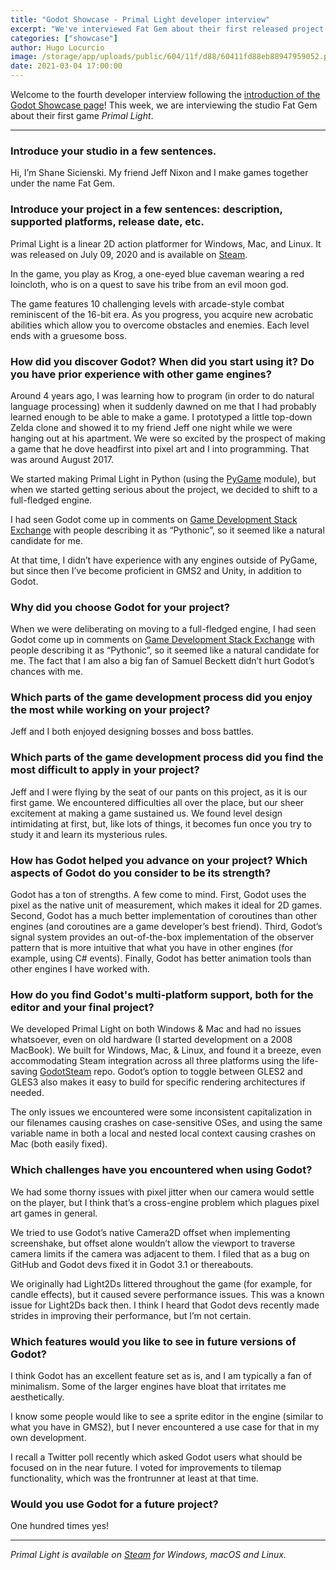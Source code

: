 ```yaml
---
title: "Godot Showcase - Primal Light developer interview"
excerpt: "We've interviewed Fat Gem about their first released project Primal Light. It was released in July 2020 and is available on Windows, macOS and Linux."
categories: ["showcase"]
author: Hugo Locurcio
image: /storage/app/uploads/public/604/11f/d88/60411fd88eb88947959052.png
date: 2021-03-04 17:00:00
---
```


Welcome to the fourth developer interview following the [introduction of the Godot Showcase page](https://godotengine.org/article/new-showcase-for-projects-made-with-godot)! This week, we are interviewing the studio Fat Gem about their first game *Primal Light*.

___

### Introduce your studio in a few sentences.

Hi, I’m Shane Sicienski. My friend Jeff Nixon and I make games together under the name Fat Gem.

### Introduce your project in a few sentences: description, supported platforms, release date, etc.

Primal Light is a linear 2D action platformer for Windows, Mac, and Linux. It was released on July 09, 2020 and is available on [Steam](https://store.steampowered.com/app/771420/Primal_Light/).

In the game, you play as Krog, a one-eyed blue caveman wearing a red loincloth, who is on a quest to save his tribe from an evil moon god.

The game features 10 challenging levels with arcade-style combat reminiscent of the 16-bit era. As you progress, you acquire new acrobatic abilities which allow you to overcome obstacles and enemies. Each level ends with a gruesome boss.

### How did you discover Godot? When did you start using it? Do you have prior experience with other game engines?

Around 4 years ago, I was learning how to program (in order to do natural language processing) when it suddenly dawned on me that I had probably learned enough to be able to make a game. I prototyped a little top-down Zelda clone and showed it to my friend Jeff one night while we were hanging out at his apartment. We were so excited by the prospect of making a game that he dove headfirst into pixel art and I into programming. That was around August 2017.

We started making Primal Light in Python (using the [PyGame](https://www.pygame.org/news) module), but when we started getting serious about the project, we decided to shift to a full-fledged engine.

I had seen Godot come up in comments on [Game Development Stack Exchange](https://gamedev.stackexchange.com/) with people describing it as “Pythonic”, so it seemed like a natural candidate for me.

At that time, I didn’t have experience with any engines outside of PyGame, but since then I’ve become proficient in GMS2 and Unity, in addition to Godot.

### Why did you choose Godot for your project?

When we were deliberating on moving to a full-fledged engine, I had seen Godot come up in comments on [Game Development Stack Exchange](https://gamedev.stackexchange.com/) with people describing it as “Pythonic”, so it seemed like a natural candidate for me. The fact that I am also a big fan of Samuel Beckett didn’t hurt Godot’s chances with me.

### Which parts of the game development process did you enjoy the most while working on your project?

Jeff and I both enjoyed designing bosses and boss battles.

### Which parts of the game development process did you find the most difficult to apply in your project?

Jeff and I were flying by the seat of our pants on this project, as it is our first game. We encountered difficulties all over the place, but our sheer excitement at making a game sustained us. We found level design intimidating at first, but, like lots of things, it becomes fun once you try to study it and learn its mysterious rules.

### How has Godot helped you advance on your project? Which aspects of Godot do you consider to be its strength?

Godot has a ton of strengths. A few come to mind. First, Godot uses the pixel as the native unit of measurement, which makes it ideal for 2D games. Second, Godot has a much better implementation of coroutines than other engines (and coroutines are a game developer’s best friend). Third, Godot’s signal system provides an out-of-the-box implementation of the observer pattern that is more intuitive that what you have in other engines (for example, using C# events). Finally, Godot has better animation tools than other engines I have worked with.

### How do you find Godot's multi-platform support, both for the editor and your final project?

We developed Primal Light on both Windows & Mac and had no issues whatsoever, even on old hardware (I started development on a 2008 MacBook). We built for Windows, Mac, & Linux, and found it a breeze, even accommodating Steam integration across all three platforms using the life-saving [GodotSteam](https://github.com/Gramps/GodotSteam) repo. Godot’s option to toggle between GLES2 and GLES3 also makes it easy to build for specific rendering architectures if needed.

The only issues we encountered were some inconsistent capitalization in our filenames causing crashes on case-sensitive OSes, and using the same variable name in both a local and nested local context causing crashes on Mac (both easily fixed).

### Which challenges have you encountered when using Godot?

We had some thorny issues with pixel jitter when our camera would settle on the player, but I think that’s a cross-engine problem which plagues pixel art games in general.

We tried to use Godot’s native Camera2D offset when implementing screenshake, but offset alone wouldn’t allow the viewport to traverse camera limits if the camera was adjacent to them. I filed that as a bug on GitHub and Godot devs fixed it in Godot 3.1 or thereabouts.

We originally had Light2Ds littered throughout the game (for example, for candle effects), but it caused severe performance issues. This was a known issue for Light2Ds back then. I think I heard that Godot devs recently made strides in improving their performance, but I’m not certain.

### Which features would you like to see in future versions of Godot?

I think Godot has an excellent feature set as is, and I am typically a fan of minimalism. Some of the larger engines have bloat that irritates me aesthetically.

I know some people would like to see a sprite editor in the engine (similar to what you have in GMS2), but I never encountered a use case for that in my own development.

I recall a Twitter poll recently which asked Godot users what should be focused on in the near future. I voted for improvements to tilemap functionality, which was the frontrunner at least at that time.

### Would you use Godot for a future project?

One hundred times yes!

___


*Primal Light is available on [Steam](https://store.steampowered.com/app/771420/Primal_Light/) for Windows, macOS and Linux.*
